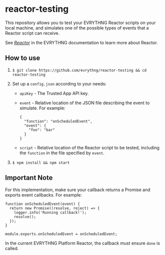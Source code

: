 # reactor-testing

This repository allows you to test your EVRYTHNG Reactor scripts on your local
machine, and simulates one of the possible types of events that a Reactor script
can receive.

See [_Reactor_](https://developers.evrythng.com/docs/reactor) in the EVRYTHNG
documentation to learn more about Reactor.


## How to use

1. `$ git clone https://github.com/evrythng/reactor-testing && cd reactor-testing`

2. Set up a `config.json` according to your needs:

    - `apiKey` - The Trusted App API key.
    - `event` - Relative location of the JSON file describing the event to 
      simulate. For example:

      ```
      {
        "function": "onScheduledEvent",
        "event": {
          "foo": "bar"
        }
      }
      ```

    - `script` - Relative location of the Reactor script to be tested, 
      including the `function` in the file specified by `event`.

3. `$ npm install && npm start`


## Important Note

For this implementation, make sure your callback returns a Promise and exports event callbacks. For 
example: 

```
function onScheduledEvent(event) {
  return new Promise((resolve, reject) => {
    logger.info('Running callback!');
    resolve();
  });
} 

module.exports.onScheduledEvent = onScheduledEvent;
```

In the current EVRYTHNG Platform Reactor, the callback must ensure `done` is
called.
